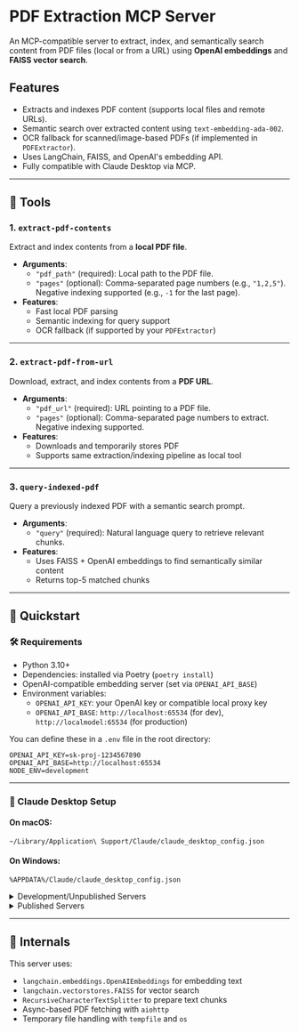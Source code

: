# PDF Extraction MCP Server

An MCP-compatible server to extract, index, and semantically search content from PDF files (local or from a URL) using **OpenAI embeddings** and **FAISS vector search**.

## Features

- Extracts and indexes PDF content (supports local files and remote URLs).
- Semantic search over extracted content using `text-embedding-ada-002`.
- OCR fallback for scanned/image-based PDFs (if implemented in `PDFExtractor`).
- Uses LangChain, FAISS, and OpenAI's embedding API.
- Fully compatible with Claude Desktop via MCP.

---

## 🔧 Tools

### 1. `extract-pdf-contents`

Extract and index contents from a **local PDF file**.

- **Arguments**:
  - `"pdf_path"` (required): Local path to the PDF file.
  - `"pages"` (optional): Comma-separated page numbers (e.g., `"1,2,5"`). Negative indexing supported (e.g., `-1` for the last page).
- **Features**:
  - Fast local PDF parsing
  - Semantic indexing for query support
  - OCR fallback (if supported by your `PDFExtractor`)

---

### 2. `extract-pdf-from-url`

Download, extract, and index contents from a **PDF URL**.

- **Arguments**:
  - `"pdf_url"` (required): URL pointing to a PDF file.
  - `"pages"` (optional): Comma-separated page numbers to extract. Negative indexing supported.
- **Features**:
  - Downloads and temporarily stores PDF
  - Supports same extraction/indexing pipeline as local tool

---

### 3. `query-indexed-pdf`

Query a previously indexed PDF with a semantic search prompt.

- **Arguments**:
  - `"query"` (required): Natural language query to retrieve relevant chunks.
- **Features**:
  - Uses FAISS + OpenAI embeddings to find semantically similar content
  - Returns top-5 matched chunks

---

## 🚀 Quickstart

### 🛠️ Requirements

- Python 3.10+
- Dependencies: installed via Poetry (`poetry install`)
- OpenAI-compatible embedding server (set via `OPENAI_API_BASE`)
- Environment variables:
  - `OPENAI_API_KEY`: your OpenAI key or compatible local proxy key
  - `OPENAI_API_BASE`: `http://localhost:65534` (for dev), `http://localmodel:65534` (for production)

You can define these in a `.env` file in the root directory:

```env
OPENAI_API_KEY=sk-proj-1234567890
OPENAI_API_BASE=http://localhost:65534
NODE_ENV=development
```

---

### 🧪 Claude Desktop Setup

#### On macOS:
`~/Library/Application\ Support/Claude/claude_desktop_config.json`

#### On Windows:
`%APPDATA%/Claude/claude_desktop_config.json`

<details>
  <summary>Development/Unpublished Servers</summary>

  ```json
  "mcpServers": {
    "pdf_extraction": {
      "command": "uv",
      "args": [
        "--directory",
        "/Users/xraywu/Workspace/pdf_extraction",
        "run",
        "pdf_extraction"
      ]
    }
  }
  ```
</details> 

<details> 
  <summary>Published Servers</summary>

  ```json
  "mcpServers": {
    "pdf_extraction": {
      "command": "uvx",
      "args": [
        "pdf_extraction"
      ]
    }
  }
  ```
</details>

---

## 🧠 Internals

This server uses:
- `langchain.embeddings.OpenAIEmbeddings` for embedding text
- `langchain.vectorstores.FAISS` for vector search
- `RecursiveCharacterTextSplitter` to prepare text chunks
- Async-based PDF fetching with `aiohttp`
- Temporary file handling with `tempfile` and `os`